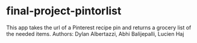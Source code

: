 # final-project-pintorlist
This app takes the url of a Pinterest recipe pin and returns a grocery list of the needed items.
Authors: Dylan Albertazzi, Abhi Balijepalli, Lucien Haj
